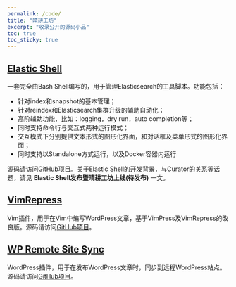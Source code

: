 ```yaml
---
permalink: /code/
title: "晴耕工坊"
excerpt: "收录公开的源码小品"
toc: true
toc_sticky: true
---
```


## [Elastic Shell](https://github.com/morningspace/elastic-shell)

一套完全由Bash Shell编写的，用于管理Elasticsearch的工具脚本。功能包括：
* 针对index和snapshot的基本管理；
* 针对reindex和Elasticsearch集群升级的辅助自动化；
* 高阶辅助功能，比如：logging，dry run，auto completion等；
* 同时支持命令行与交互式两种运行模式；
* 交互模式下分别提供文本形式的图形化界面，和对话框及菜单形式的图形化界面；
* 同时支持以Standalone方式运行，以及Docker容器内运行

源码请访问[GitHub项目](https://github.com/morningspace/elastic-shell)。关于Elastic Shell的开发背景，与Curator的关系等话题，请见 **Elastic Shell发布暨晴耕工坊上线(待发布)** 一文。

## [VimRepress](https://github.com/morningspace/VimRepress)

Vim插件，用于在Vim中编写WordPress文章，基于VimPress及VimRepress的改良版。源码请访问[GitHub项目](https://github.com/morningspace/VimRepress)。

## [WP Remote Site Sync](https://github.com/morningspace/wp-remote-site-sync)

WordPress插件，用于在发布WordPress文章时，同步到远程WordPress站点。源码请访问[GitHub项目](https://github.com/morningspace/wp-remote-site-sync)。
